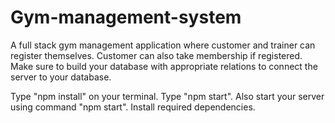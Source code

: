 # Gym-management-system
A full stack gym management application where customer and trainer can register themselves. Customer can also take membership if registered. Make sure to build your database with appropriate relations to connect the server to your database.

Type "npm install" on your terminal.
Type "npm start".
Also start your server using command "npm start".
Install required dependencies.
